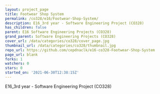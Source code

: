 ```yaml
---
layout: project_page
title: Footwear Shop System
permalink: /co328/e16/Footwear-Shop-System/
description: E16_3rd year - Software Engineering Project (CO328)
has_children: false
parent: E16 Software Engineering Projects (CO328)
grand_parent: Software Engineering Projects (CO328)
cover_url: /data/categories/co328/cover_page.jpg
thumbnail_url: /data/categories/co328/thumbnail.jpg
repo_url: https://github.com/cepdnaclk/e16-co328-Footwear-Shop-System
page_url: blank
forks: 1
watchers: 0
stars: 0
started_on: '2021-06-30T12:38:15Z'
---
```


E16_3rd year - Software Engineering Project (CO328)